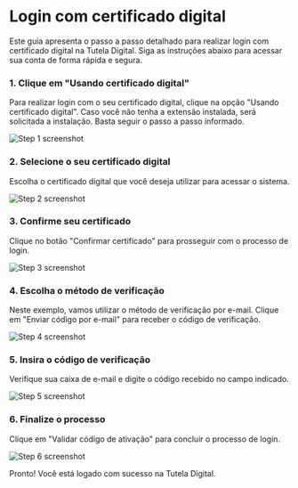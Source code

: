 # Login com certificado digital

Este guia apresenta o passo a passo detalhado para realizar login com certificado digital na Tutela Digital. Siga as instruções abaixo para acessar sua conta de forma rápida e segura.

### 1. Clique em "Usando certificado digital"
Para realizar login com o seu certificado digital, clique na opção "Usando certificado digital". Caso você não tenha a extensão instalada, será solicitada a instalação. Basta seguir o passo a passo informado.

![Step 1 screenshot](https://images.tango.us/workflows/6755a54e-c86f-4689-b8ed-c6342527ea0e/steps/05153308-7509-4201-8bcf-a3de11b399ce/cb991cf5-25df-479f-baab-135141dbc044.png?crop=focalpoint&fit=crop&fp-x=0.6763&fp-y=0.4146&fp-z=2.5069&w=1200&border=2%2CF4F2F7&border-radius=8%2C8%2C8%2C8&border-radius-inner=8%2C8%2C8%2C8&blend-align=bottom&blend-mode=normal&blend-x=0&blend-w=1200&blend64=aHR0cHM6Ly9pbWFnZXMudGFuZ28udXMvc3RhdGljL21hZGUtd2l0aC10YW5nby13YXRlcm1hcmstdjIucG5n&mark-x=374&mark-y=311&m64=aHR0cHM6Ly9pbWFnZXMudGFuZ28udXMvc3RhdGljL2JsYW5rLnBuZz9tYXNrPWNvcm5lcnMmYm9yZGVyPTQlMkNGRjc0NDImdz00NTImaD03NyZmaXQ9Y3JvcCZjb3JuZXItcmFkaXVzPTEw)

### 2. Selecione o seu certificado digital
Escolha o certificado digital que você deseja utilizar para acessar o sistema.

![Step 2 screenshot](https://images.tango.us/workflows/6755a54e-c86f-4689-b8ed-c6342527ea0e/steps/024d612b-f99a-4be5-8244-37dee762d1dd/5f132345-22df-4382-9870-62149ae131e0.png?crop=focalpoint&fit=crop&fp-x=0.3879&fp-y=0.5130&fp-z=3.0902&w=1200&border=2%2CF4F2F7&border-radius=8%2C8%2C8%2C8&border-radius-inner=8%2C8%2C8%2C8&blend-align=bottom&blend-mode=normal&blend-x=0&blend-w=1200&blend64=aHR0cHM6Ly9pbWFnZXMudGFuZ28udXMvc3RhdGljL21hZGUtd2l0aC10YW5nby13YXRlcm1hcmstdjIucG5n&mark-x=574&mark-y=324&m64=aHR0cHM6Ly9pbWFnZXMudGFuZ28udXMvc3RhdGljL2JsYW5rLnBuZz9tYXNrPWNvcm5lcnMmYm9yZGVyPTQlMkNGRjc0NDImdz01MSZoPTUxJmZpdD1jcm9wJmNvcm5lci1yYWRpdXM9MTA%3D)

### 3. Confirme seu certificado
Clique no botão "Confirmar certificado" para prosseguir com o processo de login.

![Step 3 screenshot](https://images.tango.us/workflows/6755a54e-c86f-4689-b8ed-c6342527ea0e/steps/934dca85-4b4b-4c8f-9ece-55aad7759092/0ccd2da3-73e8-4260-a8fa-ba5601d93563.png?crop=focalpoint&fit=crop&fp-x=0.5825&fp-y=0.6491&fp-z=2.5032&w=1200&border=2%2CF4F2F7&border-radius=8%2C8%2C8%2C8&border-radius-inner=8%2C8%2C8%2C8&blend-align=bottom&blend-mode=normal&blend-x=0&blend-w=1200&blend64=aHR0cHM6Ly9pbWFnZXMudGFuZ28udXMvc3RhdGljL21hZGUtd2l0aC10YW5nby13YXRlcm1hcmstdjIucG5n&mark-x=451&mark-y=311&m64=aHR0cHM6Ly9pbWFnZXMudGFuZ28udXMvc3RhdGljL2JsYW5rLnBuZz9tYXNrPWNvcm5lcnMmYm9yZGVyPTQlMkNGRjc0NDImdz0yOTkmaD03NyZmaXQ9Y3JvcCZjb3JuZXItcmFkaXVzPTEw)

### 4. Escolha o método de verificação
Neste exemplo, vamos utilizar o método de verificação por e-mail. Clique em "Enviar código por e-mail" para receber o código de verificação.

![Step 4 screenshot](https://images.tango.us/workflows/6755a54e-c86f-4689-b8ed-c6342527ea0e/steps/c3c63772-f354-49fc-ac4f-0325cc8a330e/d4dd9164-f7e3-42b4-b79e-1dc3ac1c778b.png?crop=focalpoint&fit=crop&fp-x=0.5002&fp-y=0.5452&fp-z=2.2203&w=1200&border=2%2CF4F2F7&border-radius=8%2C8%2C8%2C8&border-radius-inner=8%2C8%2C8%2C8&blend-align=bottom&blend-mode=normal&blend-x=0&blend-w=1200&blend64=aHR0cHM6Ly9pbWFnZXMudGFuZ28udXMvc3RhdGljL21hZGUtd2l0aC10YW5nby13YXRlcm1hcmstdjIucG5n&mark-x=400&mark-y=315&m64=aHR0cHM6Ly9pbWFnZXMudGFuZ28udXMvc3RhdGljL2JsYW5rLnBuZz9tYXNrPWNvcm5lcnMmYm9yZGVyPTQlMkNGRjc0NDImdz00MDEmaD02OCZmaXQ9Y3JvcCZjb3JuZXItcmFkaXVzPTEw)

### 5. Insira o código de verificação
Verifique sua caixa de e-mail e digite o código recebido no campo indicado.

![Step 5 screenshot](https://images.tango.us/workflows/6755a54e-c86f-4689-b8ed-c6342527ea0e/steps/a1e46e76-065d-4e41-88f8-15428a6ff24d/167f5b60-0d07-474d-80df-bea4404e5c8a.png?crop=focalpoint&fit=crop&fp-x=0.5552&fp-y=0.4941&fp-z=2.8932&w=1200&border=2%2CF4F2F7&border-radius=8%2C8%2C8%2C8&border-radius-inner=8%2C8%2C8%2C8&blend-align=bottom&blend-mode=normal&blend-x=0&blend-w=1200&blend64=aHR0cHM6Ly9pbWFnZXMudGFuZ28udXMvc3RhdGljL21hZGUtd2l0aC10YW5nby13YXRlcm1hcmstdjIucG5n&mark-x=562&mark-y=303&m64=aHR0cHM6Ly9pbWFnZXMudGFuZ28udXMvc3RhdGljL2JsYW5rLnBuZz9tYXNrPWNvcm5lcnMmYm9yZGVyPTQlMkNGRjc0NDImdz03NiZoPTkyJmZpdD1jcm9wJmNvcm5lci1yYWRpdXM9MTA%3D)

### 6. Finalize o processo
Clique em "Validar código de ativação" para concluir o processo de login.

![Step 6 screenshot](https://images.tango.us/workflows/6755a54e-c86f-4689-b8ed-c6342527ea0e/steps/56db80c2-6cf1-4dfa-a178-47e710183482/b4ce1885-2c8c-4068-bfde-4d1effb66993.png?crop=focalpoint&fit=crop&fp-x=0.5002&fp-y=0.5956&fp-z=2.2203&w=1200&border=2%2CF4F2F7&border-radius=8%2C8%2C8%2C8&border-radius-inner=8%2C8%2C8%2C8&blend-align=bottom&blend-mode=normal&blend-x=0&blend-w=1200&blend64=aHR0cHM6Ly9pbWFnZXMudGFuZ28udXMvc3RhdGljL21hZGUtd2l0aC10YW5nby13YXRlcm1hcmstdjIucG5n&mark-x=400&mark-y=315&m64=aHR0cHM6Ly9pbWFnZXMudGFuZ28udXMvc3RhdGljL2JsYW5rLnBuZz9tYXNrPWNvcm5lcnMmYm9yZGVyPTQlMkNGRjc0NDImdz00MDEmaD02OCZmaXQ9Y3JvcCZjb3JuZXItcmFkaXVzPTEw)

Pronto! Você está logado com sucesso na Tutela Digital.

